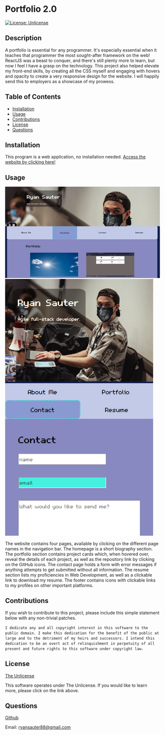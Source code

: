 # Portfolio 2.0
  [![License: Unlicense](https://img.shields.io/badge/license-Unlicense-blue.svg)](http://unlicense.org/)

## Description
A portfolio is essential for any programmer. It's especially essential when it teaches that programmer the most sought-after framework on the web! ReactJS was a beast to conquer, and there's still plenty more to learn, but now I feel I have a grasp on the technology. This project also helped elevate my front-end skills, by creating all the CSS myself and engaging with hovers and opacity to create a very responsive design for the website. I will happily send this to employers as a showcase of my prowess.

## Table of Contents
- [Installation](#installation)
- [Usage](#usage)
- [Contributions](#contributions)
- [License](#license)
- [Questions](#questions)

## Installation
This program is a web application, no installation needed.
[Access the website by clicking here!](https://65c27e76ea2b7c000805429b--zippy-lollipop-6d9602.netlify.app/)

## Usage
![](src\assets\readmeSS1.PNG)
![](src\assets\readmeSS2.PNG)

The website contains four pages, available by clicking on the different page names in the navigation bar. The homepage is a short biography section. The portfolio section contains project cards which, when hovered over, reveal the details of each project, as well as the repository link by clicking on the GitHub icons. The contact page holds a form with error messages if anything attempts to get submitted without all information. The resume section lists my proficiencies in Web Development, as well as a clickable link to download my resume. The footer contains icons with clickable links to my profiles on other important platforms.

## Contributions
If you wish to contribute to this project, please include this simple statement below with any non-trivial patches. 

`I dedicate any and all copyright interest in this software to the public domain. I make this dedication for the benefit of the public at large and to the detriment of my heirs and successors. I intend this dedication to be an overt act of relinquishment in perpetuity of all present and future rights to this software under copyright law.`

## License
[The Unlicense](http://unlicense.org/)

This software operates under The Unlicense. If you would like to learn more, please click on the link above.

## Questions
[Github](https://github.com/RedKnight88)

Email: ryansauter88@gmail.com
